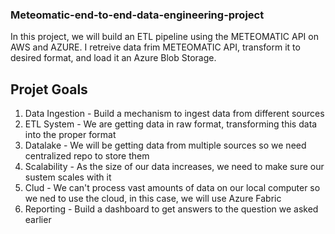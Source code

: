 ### Meteomatic-end-to-end-data-engineering-project
In this project, we will build an ETL pipeline using the METEOMATIC API on AWS and AZURE. I retreive data frim METEOMATIC API, transform it to desired format, and load it an Azure Blob Storage. 

## Projet Goals

1. Data Ingestion - Build a mechanism to ingest data from different sources
2. ETL System - We are getting data in raw format, transforming this data into the proper format
3. Datalake - We will be getting data from multiple sources so we need centralized repo to store them
4. Scalability - As the size of our data increases, we need to make sure our sustem scales with it
5. Clud - We can't process vast amounts of data on our local computer so we ned to use the cloud, in this case, we will use Azure Fabric
6. Reporting - Build a dashboard to get answers to the question we asked earlier
